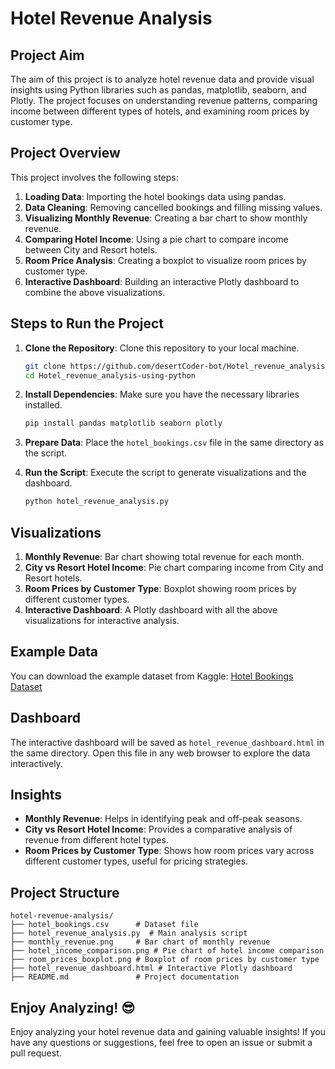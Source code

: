 # Hotel Revenue Analysis

## Project Aim

The aim of this project is to analyze hotel revenue data and provide visual insights using Python libraries such as pandas, matplotlib, seaborn, and Plotly. The project focuses on understanding revenue patterns, comparing income between different types of hotels, and examining room prices by customer type.

## Project Overview

This project involves the following steps:
1. **Loading Data**: Importing the hotel bookings data using pandas.
2. **Data Cleaning**: Removing cancelled bookings and filling missing values.
3. **Visualizing Monthly Revenue**: Creating a bar chart to show monthly revenue.
4. **Comparing Hotel Income**: Using a pie chart to compare income between City and Resort hotels.
5. **Room Price Analysis**: Creating a boxplot to visualize room prices by customer type.
6. **Interactive Dashboard**: Building an interactive Plotly dashboard to combine the above visualizations.

## Steps to Run the Project

1. **Clone the Repository**: Clone this repository to your local machine.
    ```bash
    git clone https://github.com/desertCoder-bot/Hotel_revenue_analysis-using-python.git
    cd Hotel_revenue_analysis-using-python
    ```

2. **Install Dependencies**: Make sure you have the necessary libraries installed.
    ```bash
    pip install pandas matplotlib seaborn plotly
    ```

3. **Prepare Data**: Place the `hotel_bookings.csv` file in the same directory as the script.

4. **Run the Script**: Execute the script to generate visualizations and the dashboard.
    ```bash
    python hotel_revenue_analysis.py
    ```

## Visualizations

1. **Monthly Revenue**: Bar chart showing total revenue for each month.
2. **City vs Resort Hotel Income**: Pie chart comparing income from City and Resort hotels.
3. **Room Prices by Customer Type**: Boxplot showing room prices by different customer types.
4. **Interactive Dashboard**: A Plotly dashboard with all the above visualizations for interactive analysis.

## Example Data

You can download the example dataset from Kaggle: [Hotel Bookings Dataset](https://www.kaggle.com/jessemostipak/hotel-booking-demand)

## Dashboard

The interactive dashboard will be saved as `hotel_revenue_dashboard.html` in the same directory. Open this file in any web browser to explore the data interactively.

## Insights

- **Monthly Revenue**: Helps in identifying peak and off-peak seasons.
- **City vs Resort Hotel Income**: Provides a comparative analysis of revenue from different hotel types.
- **Room Prices by Customer Type**: Shows how room prices vary across different customer types, useful for pricing strategies.

## Project Structure

```plaintext
hotel-revenue-analysis/
├── hotel_bookings.csv      # Dataset file
├── hotel_revenue_analysis.py  # Main analysis script
├── monthly_revenue.png     # Bar chart of monthly revenue
├── hotel_income_comparison.png # Pie chart of hotel income comparison
├── room_prices_boxplot.png # Boxplot of room prices by customer type
├── hotel_revenue_dashboard.html # Interactive Plotly dashboard
├── README.md               # Project documentation
```

## Enjoy Analyzing! 😎

Enjoy analyzing your hotel revenue data and gaining valuable insights! If you have any questions or suggestions, feel free to open an issue or submit a pull request.
